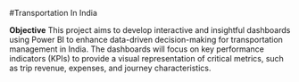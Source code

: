 #Transportation In India

**Objective**
This project aims to develop interactive and insightful dashboards using Power BI to enhance data-driven decision-making for transportation management in India. The dashboards will focus on key performance indicators (KPIs) to provide a visual representation of critical metrics, such as trip revenue, expenses, and journey characteristics.

